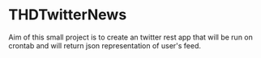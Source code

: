 # THDTwitterNews
Aim of this small project is to create an twitter rest app that will be run on crontab and will return json representation of user's feed.
